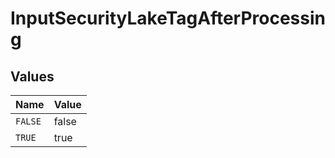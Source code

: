 # InputSecurityLakeTagAfterProcessing


## Values

| Name    | Value   |
| ------- | ------- |
| `FALSE` | false   |
| `TRUE`  | true    |